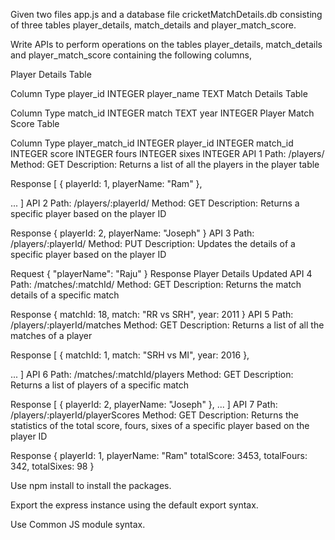 Given two files app.js and a database file cricketMatchDetails.db consisting of three tables player_details, match_details and player_match_score.

Write APIs to perform operations on the tables player_details, match_details and player_match_score containing the following columns,

Player Details Table

Column	Type
player_id	INTEGER
player_name	TEXT
Match Details Table

Column	Type
match_id	INTEGER
match	TEXT
year	INTEGER
Player Match Score Table

Column	Type
player_match_id	INTEGER
player_id	INTEGER
match_id	INTEGER
score	INTEGER
fours	INTEGER
sixes	INTEGER
API 1
Path: /players/
Method: GET
Description:
Returns a list of all the players in the player table

Response
[
  { 
    playerId: 1,
    playerName: "Ram"
  },

  ...
]
API 2
Path: /players/:playerId/
Method: GET
Description:
Returns a specific player based on the player ID

Response
{ 
  playerId: 2,
  playerName: "Joseph"
}
API 3
Path: /players/:playerId/
Method: PUT
Description:
Updates the details of a specific player based on the player ID

Request
{
  "playerName": "Raju"
}
Response
Player Details Updated
API 4
Path: /matches/:matchId/
Method: GET
Description:
Returns the match details of a specific match

Response
{ 
  matchId: 18,
  match: "RR vs SRH",
  year: 2011
}
API 5
Path: /players/:playerId/matches
Method: GET
Description:
Returns a list of all the matches of a player

Response
[
  { 
    matchId: 1,
    match: "SRH vs MI",
    year: 2016
  },

  ...
]
API 6
Path: /matches/:matchId/players
Method: GET
Description:
Returns a list of players of a specific match

Response
[
  { 
    playerId: 2,
    playerName: "Joseph"
  },
  ...
]
API 7
Path: /players/:playerId/playerScores
Method: GET
Description:
Returns the statistics of the total score, fours, sixes of a specific player based on the player ID

Response
{
  playerId: 1,
  playerName: "Ram"
  totalScore: 3453,
  totalFours: 342,
  totalSixes: 98
}


Use npm install to install the packages.

Export the express instance using the default export syntax.

Use Common JS module syntax.
